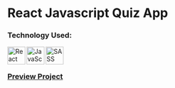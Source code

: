 # React Javascript Quiz App

### Technology Used:
<img align="left" src="https://icongr.am/devicon/react-original-wordmark.svg?size=120&color=currentColor" alt="React" width="40" height="40"/> 
<img align="left" src="https://icongr.am/devicon/javascript-original.svg?size=122&color=currentColor" alt="JavaScript" width="40" height="40"/> 
<img align="left" src="https://icongr.am/devicon/sass-original.svg?size=122&color=currentColor" alt="SASS" width="40" height="40"/> 
<br />
<br/>

### [Preview Project](https://react-javascript-quiz.web.app/)